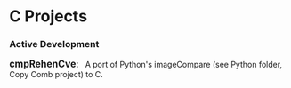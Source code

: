 # C Projects
  

 ### Active Development
  <span style="font-size:larger;">__cmpRehenCve__:</span> &nbsp; A port of Python's imageCompare (see Python folder, Copy Comb project) to C.